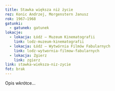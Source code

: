 ```yaml
---
title: Stawka większa niż życie
rez: Konic Andrzej, Morgenstern Janusz
rok: 1967–1968
gatunki: 
  - gatunek: gatunek
lokacje:
  - lokacja: Łódź – Muzeum Kinematografii
    link: lodz-muzeum-kinematografii
  - lokacja: Łódź – Wytwórnia Filmów Fabularnych
    link: lodz-wytwornia-filmow-fabularnych
  - lokacja: Zgierz
    link: zgierz
link: stawka-wieksza-niz-zycie
fot: brak
---
```

Opis wkrótce…